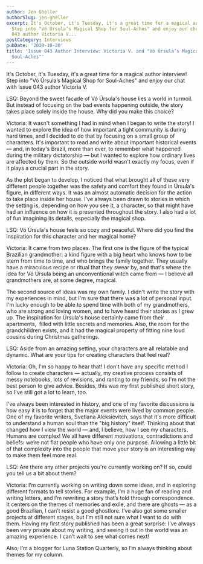 ```yaml
---
author: Jen Gheller
authorSlug: jen-gheller
excerpt: It's October, it's Tuesday, it's a great time for a magical author interview!
  Step into "Vó Úrsula’s Magical Shop for Soul-Aches" and enjoy our chat with Issue
  043 author Victoria V...
postCategory: Interviews
pubDate: '2020-10-20'
title: 'Issue 043 Author Interview: Victoria V. and "Vó Úrsula’s Magical Shop for
  Soul-Aches"'
---
```

It's October, it's Tuesday, it's a great time for a magical author interview! Step into "Vó Úrsula’s Magical Shop for Soul-Aches" and enjoy our chat with Issue 043 author Victoria V.

LSQ: Beyond the sweet facade of Vó Úrsula's house lies a world in turmoil. But instead of focusing on the bad events happening outside, the story takes place solely inside the house. Why did you make this choice?

Victoria: It wasn't something I had in mind when I began to write the story! I wanted to explore the idea of how important a tight community is during hard times, and I decided to do that by focusing on a small group of characters. It's important to read and write about important historical events — and, in today's Brazil, more than ever, to remember what happened during the military dictatorship — but I wanted to explore how ordinary lives are affected by them. So the outside world wasn't exactly my focus, even if it plays a crucial part in the story.

As the plot began to develop, I noticed that what brought all of these very different people together was the safety and comfort they found in Úrsula's figure, in different ways. It was an almost automatic decision for the action to take place inside her house. I've always been drawn to stories in which the setting is, depending on how you see it, a character, so that might have had an influence on how it is presented throughout the story. I also had a lot of fun imagining its details, especially the magical shop.

LSQ: Vó Úrsula's house feels so cozy and peaceful. Where did you find the inspiration for this character and her magical home?

Victoria: It came from two places. The first one is the figure of the typical Brazilian grandmother: a kind figure with a big heart who knows how to be stern from time to time, and who brings the family together. They usually have a miraculous recipe or ritual that they swear by, and that's where the idea for Vó Úrsula being an unconventional witch came from — I believe all grandmothers are, at some degree, magical.

The second source of ideas was my own family. I didn't write the story with my experiences in mind, but I'm sure that there was a lot of personal input. I'm lucky enough to be able to spend time with both of my grandmothers, who are strong and loving women, and to have heard their stories as I grew up. The inspiration for Úrsula's house certainly came from their apartments,  filled with little secrets and memories. Also, the room for the grandchildren exists, and it had the magical property of fitting nine loud cousins during Christmas gatherings.

LSQ: Aside from an amazing setting, your characters are all relatable and dynamic. What are your tips for creating characters that feel real?

Victoria: Oh, I'm so happy to hear that! I don't have any specific method I follow to create characters — actually, my creative process consists of messy notebooks, lots of revisions, and ranting to my friends, so I'm not the best person to give advice. Besides, this was my first published short story, so I've still got a lot to learn, too.

I've always been interested in history, and one of my favorite discussions is how easy it is to forget that the major events were lived by common people. One of my favorite writers, Svetlana Aleksiévitch, says that it's more difficult to understand a human soul than the "big history" itself. Thinking about that changed how I view the world — and, I believe, how I see my characters. Humans are complex! We all have different motivations, contradictions and beliefs: we’re not flat people who have only one purpose. Allowing a little bit of that complexity into the people that move your story is an interesting way to make them feel more real.

LSQ: Are there any other projects you're currently working on? If so, could you tell us a bit about them?

Victoria: I’m currently working on writing down some ideas, and in exploring different formats to tell stories. For example, I’m a huge fan of reading and writing letters, and I’m rewriting a story that’s told through correspondence. It centers on the themes of memories and exile, and there are ghosts — as a good Brazilian, I can’t resist a good ghostlore. I’ve also got some smaller projects at different stages, but I’m still not sure what I want to do with them. Having my first story published has been a great surprise: I’ve always been very private about my writing, and seeing it out in the world was an amazing experience. I can’t wait to see what comes next!

Also, I’m a blogger for Luna Station Quarterly, so I’m always thinking about themes for my column.